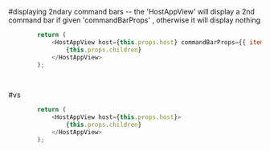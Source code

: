 #displaying 2ndary command bars
-- the 'HostAppView' will display a 2nd command bar if given 'commandBarProps' , otherwise it will display nothing

```js
        return (
            <HostAppView host={this.props.host} commandBarProps={{ items: items }}>
                {this.props.children}
            </HostAppView>
        );
        
        
```

#vs

```js
        return (
            <HostAppView host={this.props.host}>
                {this.props.children}
            </HostAppView>
        );
        
        
```